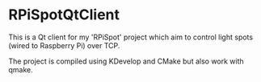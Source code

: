 # RPiSpotQtClient
This is a Qt client for my 'RPiSpot' project which aim to control light spots (wired to Raspberry Pi) over TCP.

The project is compiled using KDevelop and CMake but also work with qmake.
